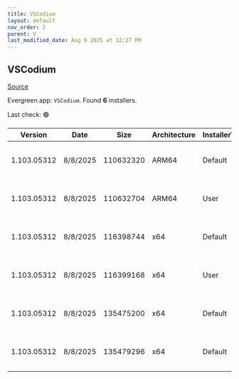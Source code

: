 ```yaml
---
title: VSCodium
layout: default
nav_order: 2
parent: V
last_modified_date: Aug 9 2025 at 12:27 PM
---
```


## VSCodium

[Source](https://vscodium.com)

Evergreen app: `VSCodium`. Found **6** installers.

Last check: 🟢

| Version     | Date     | Size      | Architecture | InstallerType | Type | URI                                                                                                                                                                                                                                  |
| ----------- | -------- | --------- | ------------ | ------------- | ---- | ------------------------------------------------------------------------------------------------------------------------------------------------------------------------------------------------------------------------------------ |
| 1.103.05312 | 8/8/2025 | 110632320 | ARM64        | Default       | exe  | [https://github.com/VSCodium/vscodium/releases/download/1.103.05312/VSCodiumSetup-arm64-1.103.05312.exe](https://github.com/VSCodium/vscodium/releases/download/1.103.05312/VSCodiumSetup-arm64-1.103.05312.exe)                     |
| 1.103.05312 | 8/8/2025 | 110632704 | ARM64        | User          | exe  | [https://github.com/VSCodium/vscodium/releases/download/1.103.05312/VSCodiumUserSetup-arm64-1.103.05312.exe](https://github.com/VSCodium/vscodium/releases/download/1.103.05312/VSCodiumUserSetup-arm64-1.103.05312.exe)             |
| 1.103.05312 | 8/8/2025 | 116398744 | x64          | Default       | exe  | [https://github.com/VSCodium/vscodium/releases/download/1.103.05312/VSCodiumSetup-x64-1.103.05312.exe](https://github.com/VSCodium/vscodium/releases/download/1.103.05312/VSCodiumSetup-x64-1.103.05312.exe)                         |
| 1.103.05312 | 8/8/2025 | 116399168 | x64          | User          | exe  | [https://github.com/VSCodium/vscodium/releases/download/1.103.05312/VSCodiumUserSetup-x64-1.103.05312.exe](https://github.com/VSCodium/vscodium/releases/download/1.103.05312/VSCodiumUserSetup-x64-1.103.05312.exe)                 |
| 1.103.05312 | 8/8/2025 | 135475200 | x64          | Default       | msi  | [https://github.com/VSCodium/vscodium/releases/download/1.103.05312/VSCodium-x64-1.103.05312.msi](https://github.com/VSCodium/vscodium/releases/download/1.103.05312/VSCodium-x64-1.103.05312.msi)                                   |
| 1.103.05312 | 8/8/2025 | 135479296 | x64          | Default       | msi  | [https://github.com/VSCodium/vscodium/releases/download/1.103.05312/VSCodium-x64-updates-disabled-1.103.05312.msi](https://github.com/VSCodium/vscodium/releases/download/1.103.05312/VSCodium-x64-updates-disabled-1.103.05312.msi) |
